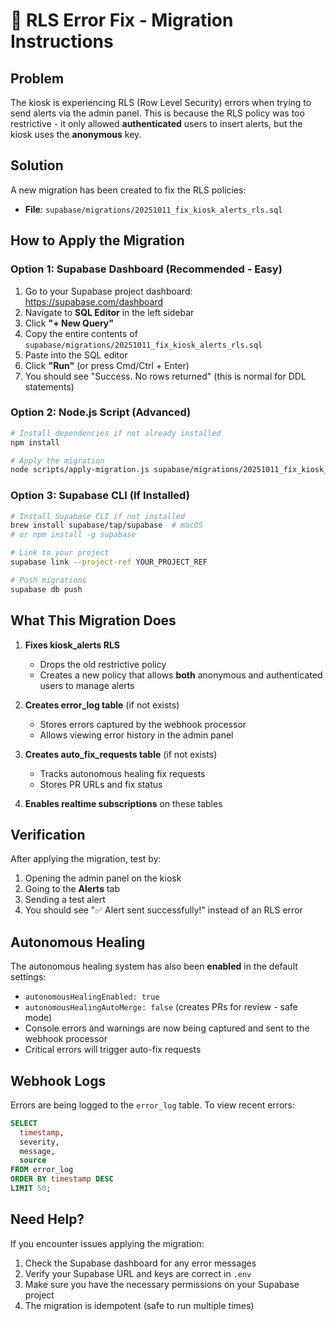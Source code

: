 # 🔧 RLS Error Fix - Migration Instructions

## Problem
The kiosk is experiencing RLS (Row Level Security) errors when trying to send alerts via the admin panel. This is because the RLS policy was too restrictive - it only allowed **authenticated** users to insert alerts, but the kiosk uses the **anonymous** key.

## Solution
A new migration has been created to fix the RLS policies:
- **File**: `supabase/migrations/20251011_fix_kiosk_alerts_rls.sql`

## How to Apply the Migration

### Option 1: Supabase Dashboard (Recommended - Easy)

1. Go to your Supabase project dashboard: https://supabase.com/dashboard
2. Navigate to **SQL Editor** in the left sidebar
3. Click **"+ New Query"**
4. Copy the entire contents of `supabase/migrations/20251011_fix_kiosk_alerts_rls.sql`
5. Paste into the SQL editor
6. Click **"Run"** (or press Cmd/Ctrl + Enter)
7. You should see "Success. No rows returned" (this is normal for DDL statements)

### Option 2: Node.js Script (Advanced)

```bash
# Install dependencies if not already installed
npm install

# Apply the migration
node scripts/apply-migration.js supabase/migrations/20251011_fix_kiosk_alerts_rls.sql
```

### Option 3: Supabase CLI (If Installed)

```bash
# Install Supabase CLI if not installed
brew install supabase/tap/supabase  # macOS
# or npm install -g supabase

# Link to your project
supabase link --project-ref YOUR_PROJECT_REF

# Push migrations
supabase db push
```

## What This Migration Does

1. **Fixes kiosk_alerts RLS**
   - Drops the old restrictive policy
   - Creates a new policy that allows **both** anonymous and authenticated users to manage alerts

2. **Creates error_log table** (if not exists)
   - Stores errors captured by the webhook processor
   - Allows viewing error history in the admin panel

3. **Creates auto_fix_requests table** (if not exists)
   - Tracks autonomous healing fix requests
   - Stores PR URLs and fix status

4. **Enables realtime subscriptions** on these tables

## Verification

After applying the migration, test by:
1. Opening the admin panel on the kiosk
2. Going to the **Alerts** tab
3. Sending a test alert
4. You should see "✅ Alert sent successfully!" instead of an RLS error

## Autonomous Healing

The autonomous healing system has also been **enabled** in the default settings:
- `autonomousHealingEnabled: true`
- `autonomousHealingAutoMerge: false` (creates PRs for review - safe mode)
- Console errors and warnings are now being captured and sent to the webhook processor
- Critical errors will trigger auto-fix requests

## Webhook Logs

Errors are being logged to the `error_log` table. To view recent errors:

```sql
SELECT
  timestamp,
  severity,
  message,
  source
FROM error_log
ORDER BY timestamp DESC
LIMIT 50;
```

## Need Help?

If you encounter issues applying the migration:
1. Check the Supabase dashboard for any error messages
2. Verify your Supabase URL and keys are correct in `.env`
3. Make sure you have the necessary permissions on your Supabase project
4. The migration is idempotent (safe to run multiple times)
